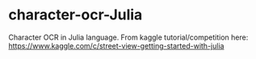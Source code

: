 # character-ocr-Julia
Character OCR in Julia language. From kaggle tutorial/competition here: https://www.kaggle.com/c/street-view-getting-started-with-julia
